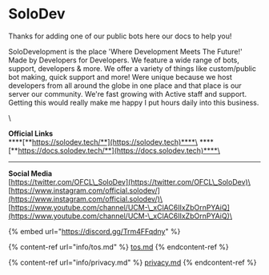 # SoloDev

Thanks for adding one of our public bots here our docs to help you!

SoloDevelopment is the place 'Where Development Meets The Future!' Made by Developers for Developers. We feature a wide range of bots, support, developers & more. We offer a variety of things like custom/public bot making, quick support and more! Were unique because we host developers from all around the globe in one place and that place is our server our community. We're fast growing with Active staff and support. Getting this would really make me happy I put hours daily into this business.

\


**Official Links**\
****[**https://solodev.tech/**](https://solodev.tech)****\
****[**https://docs.solodev.tech/**](https://docs.solodev.tech)****\
****

**Social Media**\
[https://twitter.com/OFCL\_SoloDev](https://twitter.com/OFCL\_SoloDev)\
[https://www.instagram.com/official.solodev/](https://www.instagram.com/official.solodev/)\
[https://www.youtube.com/channel/UCM-\_xClAC6IIxZbOrnPYAiQ](https://www.youtube.com/channel/UCM-\_xClAC6IIxZbOrnPYAiQ)\


{% embed url="https://discord.gg/Trm4FFqdny" %}

{% content-ref url="info/tos.md" %}
[tos.md](info/tos.md)
{% endcontent-ref %}

{% content-ref url="info/privacy.md" %}
[privacy.md](info/privacy.md)
{% endcontent-ref %}
